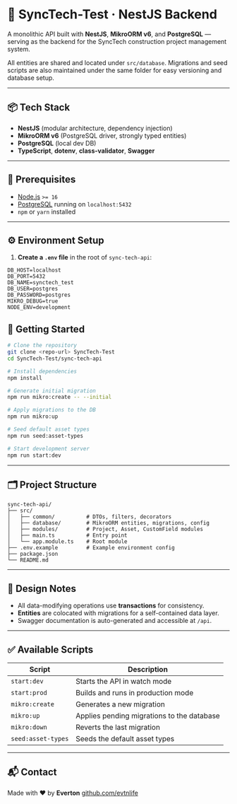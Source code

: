 # 🚀 SyncTech-Test · NestJS Backend

A monolithic API built with **NestJS**, **MikroORM v6**, and **PostgreSQL** — serving as the backend for the SyncTech construction project management system.

All entities are shared and located under `src/database`. Migrations and seed scripts are also maintained under the same folder for easy versioning and database setup.

---

## 📦 Tech Stack

- **NestJS** (modular architecture, dependency injection)
- **MikroORM v6** (PostgreSQL driver, strongly typed entities)
- **PostgreSQL** (local dev DB)
- **TypeScript**, **dotenv**, **class-validator**, **Swagger**

---

## 🔧 Prerequisites

- [Node.js](https://nodejs.org/) `>= 16`
- [PostgreSQL](https://www.postgresql.org/) running on `localhost:5432`
- `npm` or `yarn` installed

---

## ⚙️ Environment Setup

1. **Create a `.env` file** in the root of `sync-tech-api`:

```env
DB_HOST=localhost
DB_PORT=5432
DB_NAME=synctech_test
DB_USER=postgres
DB_PASSWORD=postgres
MIKRO_DEBUG=true
NODE_ENV=development
```

## 🚀 Getting Started

```bash
# Clone the repository
git clone <repo-url> SyncTech-Test
cd SyncTech-Test/sync-tech-api

# Install dependencies
npm install

# Generate initial migration
npm run mikro:create -- --initial

# Apply migrations to the DB
npm run mikro:up

# Seed default asset types
npm run seed:asset-types

# Start development server
npm run start:dev
```

---

## 🗂 Project Structure

```
sync-tech-api/
├── src/
│   ├── common/          # DTOs, filters, decorators
│   ├── database/        # MikroORM entities, migrations, config
│   ├── modules/         # Project, Asset, CustomField modules
│   ├── main.ts          # Entry point
│   └── app.module.ts    # Root module
├── .env.example         # Example environment config
├── package.json
└── README.md
```

---

## 🧠 Design Notes

- All data-modifying operations use **transactions** for consistency.
- **Entities** are colocated with migrations for a self-contained data layer.
- Swagger documentation is auto-generated and accessible at `/api`.

---

## ✅ Available Scripts

| Script             | Description                                |
| ------------------ | ------------------------------------------ |
| `start:dev`        | Starts the API in watch mode               |
| `start:prod`       | Builds and runs in production mode         |
| `mikro:create`     | Generates a new migration                  |
| `mikro:up`         | Applies pending migrations to the database |
| `mikro:down`       | Reverts the last migration                 |
| `seed:asset-types` | Seeds the default asset types              |

---

## 📬 Contact

Made with ❤️ by **Everton**
[github.com/evtnlife](https://github.com/evtnlife)
